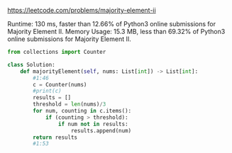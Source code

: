 https://leetcode.com/problems/majority-element-ii



Runtime: 130 ms, faster than 12.66% of Python3 online submissions for Majority Element II.
Memory Usage: 15.3 MB, less than 69.32% of Python3 online submissions for Majority Element II.



```python
from collections import Counter

class Solution:
    def majorityElement(self, nums: List[int]) -> List[int]:
        #1:46
        c = Counter(nums)
        #print(c)
        results = []
        threshold = len(nums)/3
        for num, counting in c.items():
            if (counting > threshold):
                if num not in results:
                    results.append(num)
        return results
        #1:53
```